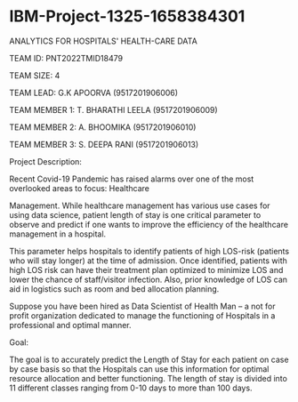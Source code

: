 # IBM-Project-1325-1658384301


ANALYTICS FOR HOSPITALS' HEALTH-CARE DATA

TEAM ID: PNT2022TMID18479

TEAM SIZE: 4

TEAM LEAD: G.K APOORVA (9517201906006)

TEAM MEMBER 1: T. BHARATHI LEELA (9517201906009)

TEAM MEMBER 2: A. BHOOMIKA (9517201906010)

TEAM MEMBER 3: S. DEEPA RANI (9517201906013)



Project Description:

Recent Covid-19 Pandemic has raised alarms over one of the most overlooked areas to focus: Healthcare

Management. While healthcare management has various use cases for using data science, patient length of stay is one critical parameter to observe and predict if one wants to improve the efficiency of the healthcare management in a hospital.

This parameter helps hospitals to identify patients of high LOS-risk (patients who will stay longer) at the time of admission. Once identified, patients with high LOS risk can have their treatment plan optimized to minimize LOS and lower the chance of staff/visitor infection. Also, prior knowledge of LOS can aid in logistics such as room and bed allocation planning.

Suppose you have been hired as Data Scientist of Health Man – a not for profit organization dedicated to manage the functioning of Hospitals in a professional and optimal manner.

Goal:

The goal is to accurately predict the Length of Stay for each patient on case by case basis so that the Hospitals can use this information for optimal resource allocation and better functioning. The length of stay is divided into 11 different classes ranging from 0-10 days to more than 100 days.
